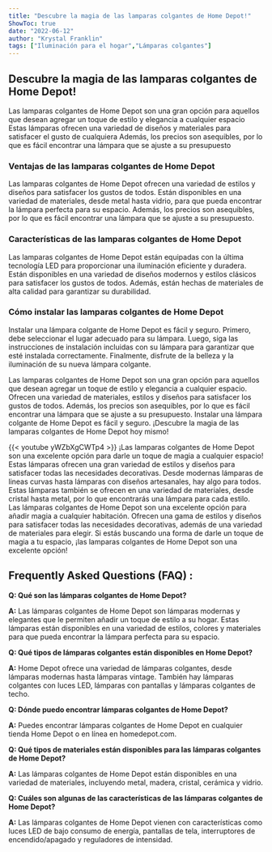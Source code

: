 ```yaml
---
title: "Descubre la magia de las lamparas colgantes de Home Depot!"
ShowToc: true 
date: "2022-06-12"
author: "Krystal Franklin" 
tags: ["Iluminación para el hogar","Lámparas colgantes"]
---
```

## Descubre la magia de las lamparas colgantes de Home Depot!

Las lamparas colgantes de Home Depot son una gran opción para aquellos que desean agregar un toque de estilo y elegancia a cualquier espacio Estas lámparas ofrecen una variedad de diseños y materiales para satisfacer el gusto de cualquiera Además, los precios son asequibles, por lo que es fácil encontrar una lámpara que se ajuste a su presupuesto

### Ventajas de las lamparas colgantes de Home Depot

Las lamparas colgantes de Home Depot ofrecen una variedad de estilos y diseños para satisfacer los gustos de todos. Están disponibles en una variedad de materiales, desde metal hasta vidrio, para que pueda encontrar la lámpara perfecta para su espacio. Además, los precios son asequibles, por lo que es fácil encontrar una lámpara que se ajuste a su presupuesto.

### Características de las lamparas colgantes de Home Depot

Las lamparas colgantes de Home Depot están equipadas con la última tecnología LED para proporcionar una iluminación eficiente y duradera. Están disponibles en una variedad de diseños modernos y estilos clásicos para satisfacer los gustos de todos. Además, están hechas de materiales de alta calidad para garantizar su durabilidad.

### Cómo instalar las lamparas colgantes de Home Depot

Instalar una lámpara colgante de Home Depot es fácil y seguro. Primero, debe seleccionar el lugar adecuado para su lámpara. Luego, siga las instrucciones de instalación incluidas con su lámpara para garantizar que esté instalada correctamente. Finalmente, disfrute de la belleza y la iluminación de su nueva lámpara colgante.

Las lamparas colgantes de Home Depot son una gran opción para aquellos que desean agregar un toque de estilo y elegancia a cualquier espacio. Ofrecen una variedad de materiales, estilos y diseños para satisfacer los gustos de todos. Además, los precios son asequibles, por lo que es fácil encontrar una lámpara que se ajuste a su presupuesto. Instalar una lámpara colgante de Home Depot es fácil y seguro. ¡Descubre la magia de las lamparas colgantes de Home Depot hoy mismo!

{{< youtube yWZbXgCWTp4 >}} 
¡Las lamparas colgantes de Home Depot son una excelente opción para darle un toque de magia a cualquier espacio! Estas lámparas ofrecen una gran variedad de estilos y diseños para satisfacer todas las necesidades decorativas. Desde modernas lámparas de lineas curvas hasta lámparas con diseños artesanales, hay algo para todos. Estas lámparas también se ofrecen en una variedad de materiales, desde cristal hasta metal, por lo que encontrarás una lámpara para cada estilo. Las lámparas colgantes de Home Depot son una excelente opción para añadir magia a cualquier habitación. Ofrecen una gama de estilos y diseños para satisfacer todas las necesidades decorativas, además de una variedad de materiales para elegir. Si estás buscando una forma de darle un toque de magia a tu espacio, ¡las lamparas colgantes de Home Depot son una excelente opción!

## Frequently Asked Questions (FAQ) :
**Q: Qué son las lámparas colgantes de Home Depot?**

**A:** Las lámparas colgantes de Home Depot son lámparas modernas y elegantes que le permiten añadir un toque de estilo a su hogar. Estas lámparas están disponibles en una variedad de estilos, colores y materiales para que pueda encontrar la lámpara perfecta para su espacio.

**Q: Qué tipos de lámparas colgantes están disponibles en Home Depot?**

**A:** Home Depot ofrece una variedad de lámparas colgantes, desde lámparas modernas hasta lámparas vintage. También hay lámparas colgantes con luces LED, lámparas con pantallas y lámparas colgantes de techo.

**Q: Dónde puedo encontrar lámparas colgantes de Home Depot?**

**A:** Puedes encontrar lámparas colgantes de Home Depot en cualquier tienda Home Depot o en línea en homedepot.com.

**Q: Qué tipos de materiales están disponibles para las lámparas colgantes de Home Depot?**

**A:** Las lámparas colgantes de Home Depot están disponibles en una variedad de materiales, incluyendo metal, madera, cristal, cerámica y vidrio.

**Q: Cuáles son algunas de las características de las lámparas colgantes de Home Depot?**

**A:** Las lámparas colgantes de Home Depot vienen con características como luces LED de bajo consumo de energía, pantallas de tela, interruptores de encendido/apagado y reguladores de intensidad.



